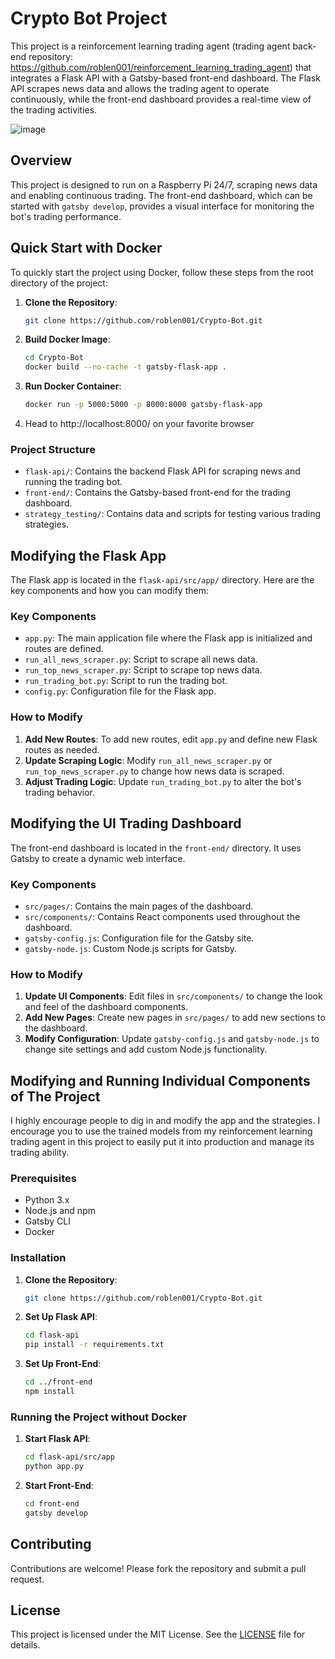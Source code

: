 # Crypto Bot Project

This project is a reinforcement learning trading agent (trading agent back-end repository: https://github.com/roblen001/reinforcement_learning_trading_agent) that integrates a Flask API with a Gatsby-based front-end dashboard. The Flask API scrapes news data and allows the trading agent to operate continuously, while the front-end dashboard provides a real-time view of the trading activities.

![image](https://github.com/user-attachments/assets/1a783ba0-6352-4573-9602-76e089a6c9c9)

## Overview

This project is designed to run on a Raspberry Pi 24/7, scraping news data and enabling continuous trading. The front-end dashboard, which can be started with `gatsby develop`, provides a visual interface for monitoring the bot's trading performance.

## Quick Start with Docker

To quickly start the project using Docker, follow these steps from the root directory of the project:

1. **Clone the Repository**:

   ```bash
   git clone https://github.com/roblen001/Crypto-Bot.git
   ```

2. **Build Docker Image**:

   ```bash
   cd Crypto-Bot
   docker build --no-cache -t gatsby-flask-app .
   ```

3. **Run Docker Container**:

   ```bash
   docker run -p 5000:5000 -p 8000:8000 gatsby-flask-app
   ```
4. Head to http://localhost:8000/ on your favorite browser

### Project Structure

- `flask-api/`: Contains the backend Flask API for scraping news and running the trading bot.
- `front-end/`: Contains the Gatsby-based front-end for the trading dashboard.
- `strategy_testing/`: Contains data and scripts for testing various trading strategies.

## Modifying the Flask App

The Flask app is located in the `flask-api/src/app/` directory. Here are the key components and how you can modify them:

### Key Components

- `app.py`: The main application file where the Flask app is initialized and routes are defined.
- `run_all_news_scraper.py`: Script to scrape all news data.
- `run_top_news_scraper.py`: Script to scrape top news data.
- `run_trading_bot.py`: Script to run the trading bot.
- `config.py`: Configuration file for the Flask app.

### How to Modify

1. **Add New Routes**: To add new routes, edit `app.py` and define new Flask routes as needed.
2. **Update Scraping Logic**: Modify `run_all_news_scraper.py` or `run_top_news_scraper.py` to change how news data is scraped.
3. **Adjust Trading Logic**: Update `run_trading_bot.py` to alter the bot's trading behavior.

## Modifying the UI Trading Dashboard

The front-end dashboard is located in the `front-end/` directory. It uses Gatsby to create a dynamic web interface.

### Key Components

- `src/pages/`: Contains the main pages of the dashboard.
- `src/components/`: Contains React components used throughout the dashboard.
- `gatsby-config.js`: Configuration file for the Gatsby site.
- `gatsby-node.js`: Custom Node.js scripts for Gatsby.

### How to Modify

1. **Update UI Components**: Edit files in `src/components/` to change the look and feel of the dashboard components.
2. **Add New Pages**: Create new pages in `src/pages/` to add new sections to the dashboard.
3. **Modify Configuration**: Update `gatsby-config.js` and `gatsby-node.js` to change site settings and add custom Node.js functionality.

## Modifying and Running Individual Components of The Project

I highly encourage people to dig in and modify the app and the strategies. I encourage you to use the trained models from my reinforcement learning trading agent in this project to easily put it into production and manage its trading ability.

### Prerequisites

- Python 3.x
- Node.js and npm
- Gatsby CLI
- Docker

### Installation

1. **Clone the Repository**:

   ```bash
   git clone https://github.com/roblen001/Crypto-Bot.git
   ```

2. **Set Up Flask API**:

   ```bash
   cd flask-api
   pip install -r requirements.txt
   ```

3. **Set Up Front-End**:
   ```bash
   cd ../front-end
   npm install
   ```

### Running the Project without Docker

1. **Start Flask API**:

   ```bash
   cd flask-api/src/app
   python app.py
   ```

2. **Start Front-End**:
   ```bash
   cd front-end
   gatsby develop
   ```

## Contributing

Contributions are welcome! Please fork the repository and submit a pull request.

## License

This project is licensed under the MIT License. See the [LICENSE](LICENSE) file for details.
